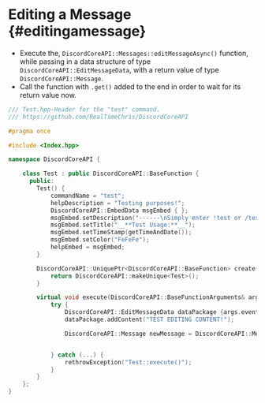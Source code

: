 Editing a Message {#editingamessage}
============
- Execute the, `DiscordCoreAPI::Messages::editMessageAsync()` function, while passing in a data structure of type `DiscordCoreAPI::EditMessageData`, with a return value of type `DiscordCoreAPI::Message`.
- Call the function with `.get()` added to the end in order to wait for its return value now.

```cpp
/// Test.hpp-Header for the "test" command.
/// https://github.com/RealTimeChris/DiscordCoreAPI

#pragma once

#include <Index.hpp>

namespace DiscordCoreAPI {

	class Test : public DiscordCoreAPI::BaseFunction {
	  public:
		Test() {
			commandName = "test";
			helpDescription = "Testing purposes!";
			DiscordCoreAPI::EmbedData msgEmbed { };
			msgEmbed.setDescription("------\nSimply enter !test or /test!\n------");
			msgEmbed.setTitle("__**Test Usage:**__");
			msgEmbed.setTimeStamp(getTimeAndDate());
			msgEmbed.setColor("FeFeFe");
			helpEmbed = msgEmbed;
		}

		DiscordCoreAPI::UniquePtr<DiscordCoreAPI::BaseFunction> create() {
			return DiscordCoreAPI::makeUnique<Test>();
		}

		virtual void execute(DiscordCoreAPI::BaseFunctionArguments& args) {
			try {
				DiscordCoreAPI::EditMessageData dataPackage {args.eventData};
				dataPackage.addContent("TEST EDITING CONTENT!");

				DiscordCoreAPI::Message newMessage = DiscordCoreAPI::Messages::editMessageAsync(dataPackage).get();


			} catch (...) {
				rethrowException("Test::execute()");
			}
		}
	};
}
```
